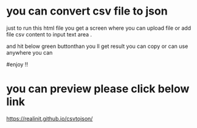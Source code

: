 # you can convert csv file to json 

 just to run this html file you get a screen where you can upload file or add file csv  content to input text area .

 and hit below green buttonthan you ll get result you can copy or can use anywhere you can 

 #enjoy !!
 
 # you can preview please click below link 
 
 https://realinit.github.io/csvtojson/

